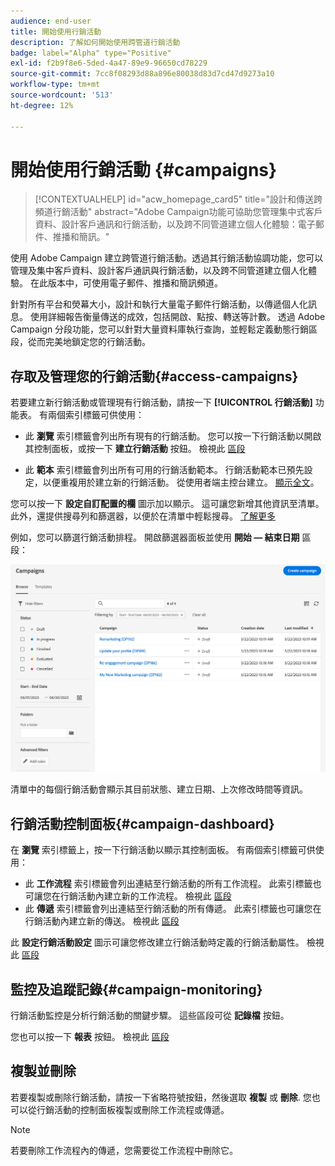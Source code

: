 ```yaml
---
audience: end-user
title: 開始使用行銷活動
description: 了解如何開始使用跨管道行銷活動
badge: label="Alpha" type="Positive"
exl-id: f2b9f8e6-5ded-4a47-89e9-96650cd78229
source-git-commit: 7cc8f08293d88a896e80038d83d7cd47d9273a10
workflow-type: tm+mt
source-wordcount: '513'
ht-degree: 12%

---
```



# 開始使用行銷活動 {#campaigns}

>[!CONTEXTUALHELP]
>id="acw_homepage_card5"
>title="設計和傳送跨頻道行銷活動"
>abstract="Adobe Campaign功能可協助您管理集中式客戶資料、設計客戶通訊和行銷活動，以及跨不同管道建立個人化體驗：電子郵件、推播和簡訊。"

使用 Adob&#x200B;&#x200B;e Campaign 建立跨管道行銷活動。透過其行銷活動協調功能，您可以管理及集中客戶資料、設計客戶通訊與行銷活動，以及跨不同管道建立個人化體驗。 在此版本中，可使用電子郵件、推播和簡訊頻道。

針對所有平台和熒幕大小，設計和執行大量電子郵件行銷活動，以傳遞個人化訊息。
使用詳細報告衡量傳送的成效，包括開啟、點按、轉送等計數。 透過 Adob&#x200B;&#x200B;e Campaign 分段功能，您可以針對大量資料庫執行查詢，並輕鬆定義動態行銷區段，從而完美地鎖定您的行銷活動。

<!--
Get Started with campaigns
Adobe Campaign offers a set of solutions that help you personalize and deliver campaigns across all of your online and offline channels. You can create, configure, execute and analyze marketing campaigns. All marketing campaigns can be managed from a unified control center. Discover how to browse and create marketing campaigns in this section.

Campaigns include actions (deliveries) and processes (importing or extracting files), as well as resources (marketing documents, delivery outlines). They are used in marketing campaigns. Campaigns are part of a program, and programs are included in a campaign plan.
-->

## 存取及管理您的行銷活動{#access-campaigns}

若要建立新行銷活動或管理現有行銷活動，請按一下 **[!UICONTROL 行銷活動]** 功能表。 有兩個索引標籤可供使用：

* 此 **瀏覽** 索引標籤會列出所有現有的行銷活動。 您可以按一下行銷活動以開啟其控制面板，或按一下 **建立行銷活動** 按鈕。 檢視此 [區段](create-campaigns.md#create-campaigns)

* 此 **範本** 索引標籤會列出所有可用的行銷活動範本。 行銷活動範本已預先設定，以便重複用於建立新的行銷活動。 從使用者端主控台建立。 [顯示全文](https://experienceleague.adobe.com/docs/campaign/automation/campaign-orchestration/marketing-campaign-templates.html?lang=zh-Hant)。

您可以按一下 **設定自訂配置的欄** 圖示加以顯示。 這可讓您新增其他資訊至清單。 此外，還提供搜尋列和篩選器，以便於在清單中輕鬆搜尋。 [了解更多](../get-started/user-interface.md#list-screens)

例如，您可以篩選行銷活動排程。 開啟篩選器面板並使用 **開始 — 結束日期** 區段：

![行銷活動清單](assets/campaign-filter-on-dates.png)

清單中的每個行銷活動會顯示其目前狀態、建立日期、上次修改時間等資訊。

## 行銷活動控制面板{#campaign-dashboard}

在 **瀏覽** 索引標籤上，按一下行銷活動以顯示其控制面板。 有兩個索引標籤可供使用：

* 此 **工作流程** 索引標籤會列出連結至行銷活動的所有工作流程。 此索引標籤也可讓您在行銷活動內建立新的工作流程。 檢視此 [區段](create-campaigns.md#create-campaigns)
* 此 **傳遞** 索引標籤會列出連結至行銷活動的所有傳遞。 此索引標籤也可讓您在行銷活動內建立新的傳送。 檢視此 [區段](create-campaigns.md#create-campaigns)

此 **設定行銷活動設定** 圖示可讓您修改建立行銷活動時定義的行銷活動屬性。 檢視此 [區段](create-campaigns.md#create-campaigns)

## 監控及追蹤記錄{#campaign-monitoring}

行銷活動監控是分析行銷活動的關鍵步驟。 這些區段可從 **記錄檔** 按鈕。

您也可以按一下 **報表** 按鈕。 檢視此 [區段](../reporting/campaign-reports.md)

## 複製並刪除

若要複製或刪除行銷活動，請按一下省略符號按鈕，然後選取 **複製** 或 **刪除**. 您也可以從行銷活動的控制面板複製或刪除工作流程或傳遞。

>[!NOTE]
>
>若要刪除工作流程內的傳遞，您需要從工作流程中刪除它。

